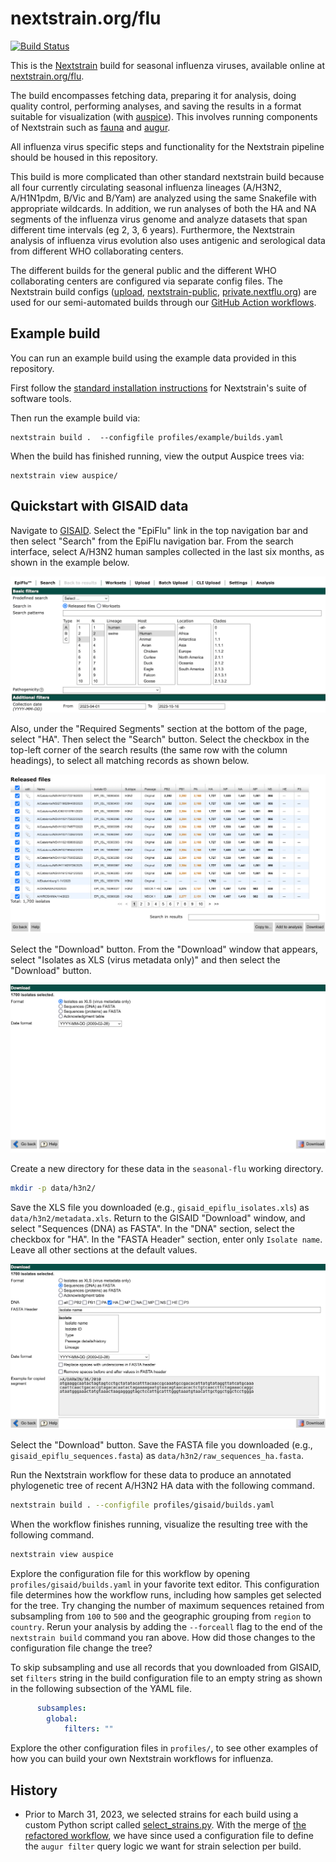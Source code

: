 # nextstrain.org/flu

[![Build Status](https://github.com/nextstrain/seasonal-flu/actions/workflows/ci.yaml/badge.svg?branch=master)](https://github.com/nextstrain/seasonal-flu/actions/workflows/ci.yaml)

This is the [Nextstrain](https://nextstrain.org) build for seasonal influenza viruses,
available online at [nextstrain.org/flu](https://nextstrain.org/flu).

The build encompasses fetching data, preparing it for analysis, doing quality control,
performing analyses, and saving the results in a format suitable for visualization (with
[auspice][]).  This involves running components of Nextstrain such as [fauna][] and
[augur][].

All influenza virus specific steps and functionality for the Nextstrain pipeline should be
housed in this repository.

This build is more complicated than other standard nextstrain build because all four
currently circulating seasonal influenza lineages (A/H3N2, A/H1N1pdm, B/Vic and B/Yam)
are analyzed using the same Snakefile with appropriate wildcards. In addition, we run
analyses of both the HA and NA segments of the influenza virus genome and analyze datasets
that span different time intervals (eg 2, 3, 6 years). Furthermore, the Nextstrain analysis
of influenza virus evolution also uses antigenic and serological data from different
WHO collaborating centers.

The different builds for the general public and the different WHO collaborating centers
are configured via separate config files. The Nextstrain build configs
([upload](profiles/upload.yaml), [nextstrain-public](profiles/nextstrain-public.yaml), [private.nextflu.org](profiles/private.nextflu.org.yaml))
are used for our semi-automated builds through our [GitHub Action workflows](.github/workflows/).

## Example build

You can run an example build using the example data provided in this repository.

First follow the [standard installation instructions](https://docs.nextstrain.org/en/latest/install.html)
for Nextstrain's suite of software tools.

Then run the example build via:

```
nextstrain build .  --configfile profiles/example/builds.yaml
```

When the build has finished running, view the output Auspice trees via:

```
nextstrain view auspice/
```

## Quickstart with GISAID data

Navigate to [GISAID](http://gisaid.org).
Select the "EpiFlu" link in the top navigation bar and then select "Search" from the EpiFlu navigation bar.
From the search interface, select A/H3N2 human samples collected in the last six months, as shown in the example below.

![Search for recent A/H3N2 data](images/01-search-gisaid-for-h3n2.png)

Also, under the "Required Segments" section at the bottom of the page, select "HA".
Then select the "Search" button.
Select the checkbox in the top-left corner of the search results (the same row with the column headings), to select all matching records as shown below.

![Select all matching records from search results](images/02-gisaid-search-results.png)

Select the "Download" button.
From the "Download" window that appears, select "Isolates as XLS (virus metadata only)" and then select the "Download" button.

![Download metadata](images/03-download-metadata.png)

Create a new directory for these data in the `seasonal-flu` working directory.

``` bash
mkdir -p data/h3n2/
```

Save the XLS file you downloaded (e.g., `gisaid_epiflu_isolates.xls`) as `data/h3n2/metadata.xls`.
Return to the GISAID "Download" window, and select "Sequences (DNA) as FASTA".
In the "DNA" section, select the checkbox for "HA".
In the "FASTA Header" section, enter only `Isolate name`.
Leave all other sections at the default values.

![Download sequences](images/04-download-sequences.png)

Select the "Download" button.
Save the FASTA file you downloaded (e.g., `gisaid_epiflu_sequences.fasta`) as `data/h3n2/raw_sequences_ha.fasta`.

Run the Nextstrain workflow for these data to produce an annotated phylogenetic tree of recent A/H3N2 HA data with the following command.

``` bash
nextstrain build . --configfile profiles/gisaid/builds.yaml
```

When the workflow finishes running, visualize the resulting tree with the following command.

``` bash
nextstrain view auspice
```

Explore the configuration file for this workflow by opening `profiles/gisaid/builds.yaml` in your favorite text editor.
This configuration file determines how the workflow runs, including how samples get selected for the tree.
Try changing the number of maximum sequences retained from subsampling from `100` to `500` and the geographic grouping from `region` to `country`.
Rerun your analysis by adding the `--forceall` flag to the end of the `nextstrain build` command you ran above.
How did those changes to the configuration file change the tree?

To skip subsampling and use all records that you downloaded from GISAID, set `filters` string in the build configuration file to an empty string as shown in the following subsection of the YAML file.

```yaml
      subsamples:
        global:
            filters: ""
```

Explore the other configuration files in `profiles/`, to see other examples of how you can build your own Nextstrain workflows for influenza.

## History

 - Prior to March 31, 2023, we selected strains for each build using a custom Python script called [select_strains.py](https://github.com/nextstrain/seasonal-flu/blob/64b5204d23c0b95e4b06f943e4efb8db005759c0/scripts/select_strains.py). With the merge of [the refactored workflow](https://github.com/nextstrain/seasonal-flu/pull/76), we have since used a configuration file to define the `augur filter` query logic we want for strain selection per build.

[Nextstrain]: https://nextstrain.org
[fauna]: https://github.com/nextstrain/fauna
[augur]: https://github.com/nextstrain/augur
[auspice]: https://github.com/nextstrain/auspice
[snakemake cli]: https://snakemake.readthedocs.io/en/stable/executable.html#all-options
[nextstrain-cli]: https://github.com/nextstrain/cli
[nextstrain-cli README]: https://github.com/nextstrain/cli/blob/master/README.md
